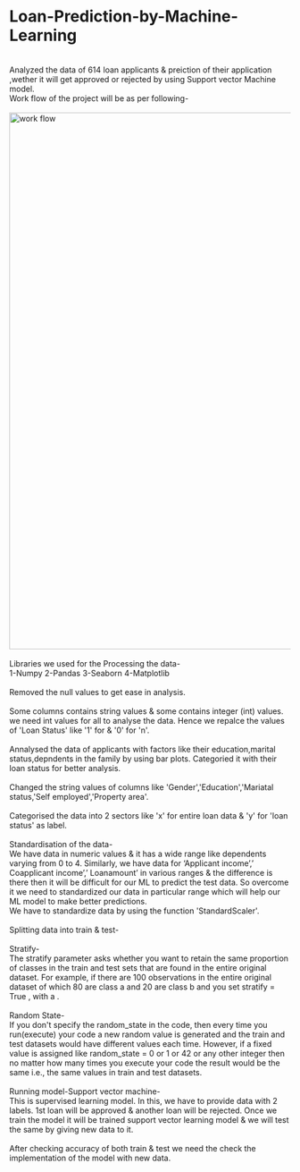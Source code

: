 # Loan-Prediction-by-Machine-Learning
<br>
Analyzed the data of 614 loan applicants & preiction of  their application ,wether it will get approved or rejected by using Support vector Machine model.
<br>
Work flow of the project will be as per following-
<br>
<br>
<img width="960" alt="work flow" src="https://github.com/Akshay3190/Loan-Prediction-by-Machine-Learning/assets/149465028/adab0353-da23-48d7-a3b1-299829986896">
<br>
<br>
Libraries we used for the Processing the data-
<br>
1-Numpy
2-Pandas
3-Seaborn
4-Matplotlib
<br>
<br>
Removed the null values to get ease in analysis.
<br>
<br>
Some columns contains string values & some contains integer (int) values. we need int values for all to analyse the data. Hence we repalce the values of 'Loan Status' like '1' for & '0' for 'n'.
<br>
<br>
Annalysed the data of applicants with factors like their education,marital status,depndents in the family by using bar plots. Categoried it with their loan status for better analysis.
<br>
<br>
Changed the string values of columns like 'Gender','Education','Mariatal status,'Self employed','Property area'.
<br>
<br>
Categorised the data into 2 sectors like 'x' for entire loan data & 'y' for 'loan status' as label.
<br>
<br>
Standardisation of  the data-
<br>
We have data in numeric values & it has a wide range like dependents varying from 0 to 4. Similarly, we have data for ‘Applicant income’,’ Coapplicant income’,’ Loanamount’ in various ranges & the difference is there then it will be difficult for our ML to predict the test data. So overcome it we need to standardized our data in particular range  which will help our ML model to make better predictions.
<br>
We have to standardize data by using the function 'StandardScaler'.
<br>
<br>
Splitting data into train & test-
<br>
<br>
Stratify-
<br>
The stratify parameter asks whether you want to retain the same proportion of classes in the train and test sets that are found in the entire original dataset. For example, if there are 100 observations in the entire original dataset of which 80 are class a and 20 are class b and you set stratify = True , with a .
<br>
<br>
Random State-
<br>
If you don't specify the random_state in the code, then every time you run(execute) your code a new random value is generated and the train and test datasets would have different values each time. However, if a fixed value is assigned like random_state = 0 or 1 or 42 or any other integer then no matter how many times you execute your code the result would be the same i.e., the same values in train and test datasets.
<br>
<br>
Running model-Support vector machine-
<br>
This is supervised learning model. In this, we have to provide data with 2 labels. 1st loan will be approved & another loan will be rejected. Once we train the model it will be trained support vector learning model & we will test the same by giving new data to it.
<br>
<br>
After checking accuracy of both train & test we need the check the implementation of the model with new data.
